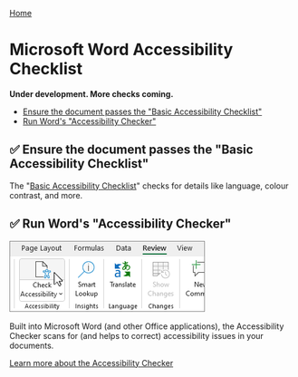 [Home](https://cityssm.github.io/accessibility-toolbox/)

# Microsoft Word Accessibility Checklist

**Under development. More checks coming.**

- [Ensure the document passes the "Basic Accessibility Checklist"](#-ensure-the-document-passes-the-basic-accessibility-checklist)
- [Run Word's "Accessibility Checker"](#-run-words-accessibility-checker)

## ✅ Ensure the document passes the "Basic Accessibility Checklist"

The "[Basic Accessibility Checklist](../basicAccessibilityChecklist/README.md)"
checks for details like language, colour contrast, and more.

## ✅ Run Word's "Accessibility Checker"

![Accessibility Checker](./accessibilityChecker.png)

Built into Microsoft Word (and other Office applications), the Accessibility Checker
scans for (and helps to correct) accessibility issues in your documents.

[Learn more about the Accessibility Checker](https://support.microsoft.com/en-us/office/improve-accessibility-with-the-accessibility-checker-a16f6de0-2f39-4a2b-8bd8-5ad801426c7f)
